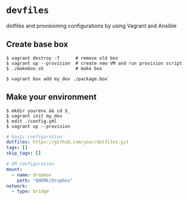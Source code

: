 # `devfiles`
dotfiles and provisioning configurations by using Vagrant and Ansible

## Create base box

```shell-session
$ vagrant destroy -f      # remove old box
$ vagrant up --provision  # create new VM and run provision script
$ ./makebox.sh            # make box
```

```shell-session
$ vagrant box add my_dev ./package.box`
```

## Make your environment

```shell-session
$ mkdir yourenv && cd $_
$ vagrant init my_dev
$ edit ./config.yml
$ vagrant up --provision
```

```yaml
# basic configuration
dotfiles: https://github.com/your/dotfiles.git
tags: []
skip_tags: []

# VM configuration
mount:
  - name: dropbox
    path: "$HOME/Dropbox"
network:
  - type: bridge
```

